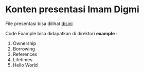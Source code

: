 # Konten presentasi Imam Digmi

File presentasi bisa dilihat [disini](https://imamdigmi.github.io/presentation/sections/meetup-rust-1.html)

Code Example bisa didapatkan di direktori **example** :
1. Ownership
2. Borrowing
3. References
4. Lifetimes
5. Hello World
